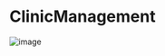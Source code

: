 # ClinicManagement

![image](https://github.com/minhpho8202/ClinicManagement/assets/92845747/01d23383-c6c6-411d-860a-4fbf88699a30)
